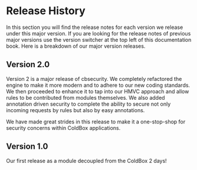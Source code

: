 # Release History

In this section you will find the release notes for each version we release under this major version.  If you are looking for the release notes of previous major versions use the version switcher at the top left of this documentation book.  Here is a breakdown of our major version releases.

## Version 2.0

Version 2 is a major release of cbsecurity.  We completely refactored the engine to make it more modern and to adhere to our new coding standards.  We then proceeded to enhance it to tap into our HMVC approach and allow rules to be contributed from modules themselves. We also added annotation driven security to complete the ability to secure not only incoming requests by rules but also by easy annotations.

We have made great strides in this release to make it a one-stop-shop for security concerns within ColdBox applications.

## Version 1.0

Our first release as a module decoupled from the ColdBox 2 days!

